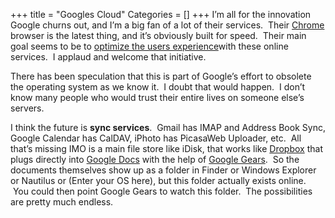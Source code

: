 +++
title = "Googles Cloud"
Categories = []
+++
I&#8217;m all for the innovation Google churns out, and I&#8217;m a big fan of a lot of their services.  Their [Chrome][1] browser is the latest thing, and it&#8217;s obviously built for speed.  Their main goal seems to be to [optimize the users experience][2]with these online services.  I applaud and welcome that initiative.

There has been speculation that this is part of Google&#8217;s effort to obsolete the operating system as we know it.  I doubt that would happen.  I don&#8217;t know many people who would trust their entire lives on someone else&#8217;s servers.

I think the future is <span class="Apple-style-span" style="font-weight:bold;">sync services</span>.  Gmail has IMAP and Address Book Sync, Google Calendar has CalDAV, iPhoto has PicasaWeb Uploader, etc.  All that&#8217;s missing IMO is a main file store like iDisk, that works like [Dropbox][3] that plugs directly into [Google Docs][4] with the help of [Google Gears][5].  So the documents themselves show up as a folder in Finder or Windows Explorer or Nautilus or (Enter your OS here), but this folder actually exists online.  You could then point Google Gears to watch this folder.  The possibilities are pretty much endless.

 [1]: http://www.google.com/chrome
 [2]: http://arstechnica.com/news.ars/post/20080902-hands-on-with-chrome-googles-browser-shines-mostly.html
 [3]: http://www.getdropbox.com/
 [4]: http://docs.google.com/
 [5]: http://gears.google.com/
